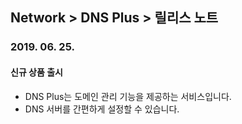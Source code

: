 ## Network > DNS Plus > 릴리스 노트

### 2019. 06. 25.
#### 신규 상품 출시
* DNS Plus는 도메인 관리 기능을 제공하는 서비스입니다.
* DNS 서버를 간편하게 설정할 수 있습니다.